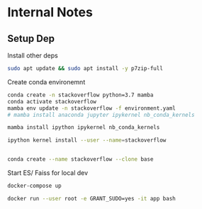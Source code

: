 # Internal Notes

## Setup Dep

Install other deps

```bash
sudo apt update && sudo apt install -y p7zip-full
```

Create conda environemnt

```bash
conda create -n stackoverflow python=3.7 mamba
conda activate stackoverflow
mamba env update -n stackoverflow -f environment.yaml 
# mamba install anaconda jupyter ipykernel nb_conda_kernels

mamba install ipython ipykernel nb_conda_kernels

ipython kernel install --user --name=stackoverflow


conda create --name stackoverflow --clone base

```

Start ES/ Faiss for local dev

```bash
docker-compose up
```

```bash
docker run --user root -e GRANT_SUDO=yes -it app bash
```



```

```